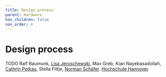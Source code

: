 ```yaml
---
title: Design process
parent: Hardware
has_children: false
nav_order: 4
---
```

# Design process
TODO
Ralf Baumunk, [Lisa Jeroschewski](https://www.behance.net/lisajerosc687c/appreciated), Max Greb, Kian Nayebasadollah, [Cathrin Petkau](https://www.cathrinpetkau.de), Stella Fittje, [Norman Schäfer](mailto:norman.schaefer97@web.de). [Hochschule Hannover](https://produktdesign-studium.de).
